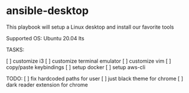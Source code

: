 # ansible-desktop

This playbook will setup a Linux desktop and install our favorite tools

Supported OS: Ubuntu 20.04 lts

TASKS:

[ ] customize i3
[ ] customize terminal emulator
[ ] customize vim
[ ] copy/paste keybindings
[ ] setup docker
[ ] setup aws-cli

TODO:
[ ] fix hardcoded paths for user
[ ] just black theme for chrome
[ ] dark reader extension for chrome


